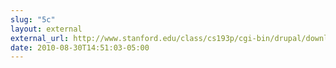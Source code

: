 ```yaml
---
slug: "5c"
layout: external
external_url: http://www.stanford.edu/class/cs193p/cgi-bin/drupal/downloads-2010-winter
date: 2010-08-30T14:51:03-05:00
---
```

